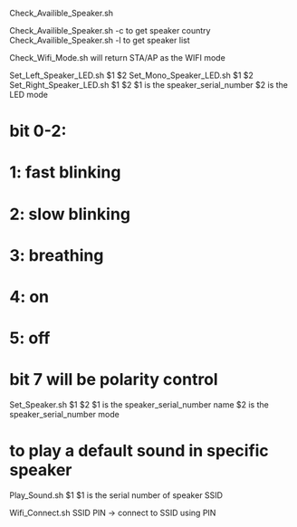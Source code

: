 Check_Availible_Speaker.sh

Check_Availible_Speaker.sh -c to get speaker country
Check_Availible_Speaker.sh -l to get speaker list

Check_Wifi_Mode.sh will return STA/AP as the WIFI mode

Set_Left_Speaker_LED.sh $1 $2
Set_Mono_Speaker_LED.sh $1 $2
Set_Right_Speaker_LED.sh $1 $2
$1 is the speaker_serial_number
$2 is the LED mode
# bit 0-2:
#   1: fast blinking
#   2: slow blinking
#   3: breathing
#   4: on
#   5: off
# bit 7 will be polarity control

Set_Speaker.sh $1 $2
$1 is the speaker_serial_number name
$2 is the speaker_serial_number mode

# to play a default sound in specific speaker
Play_Sound.sh $1
$1 is the serial number of speaker SSID

Wifi_Connect.sh SSID PIN    -> connect to SSID using PIN